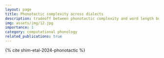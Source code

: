 ```yaml
---
layout: page
title: Phonotactic complexity across dialects
description: tradeoff between phonotactic complexity and word length but across dialects
img: assets/img/12.jpg
importance: 1
category: computational phonology
related_publications: true
---
```


{% cite shim-etal-2024-phonotactic %}
